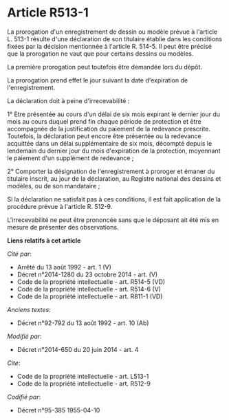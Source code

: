 # Article R513-1

La prorogation d'un enregistrement de dessin ou modèle prévue à l'article L. 513-1 résulte d'une déclaration de son titulaire
établie dans les conditions fixées par la décision mentionnée à l'article R. 514-5. Il peut être précisé que la prorogation
ne vaut que pour certains dessins ou modèles. 

La première prorogation peut toutefois être demandée lors du dépôt. 

La prorogation prend effet le jour suivant la date d'expiration de l'enregistrement. 

La déclaration doit à peine d'irrecevabilité : 

1° Etre présentée au cours d'un délai de six mois expirant le dernier jour du mois au cours duquel prend fin chaque période
de protection et être accompagnée de la justification du paiement de la redevance prescrite. Toutefois, la déclaration peut
encore être présentée ou la redevance acquittée dans un délai supplémentaire de six mois, décompté depuis le lendemain du
dernier jour du mois d'expiration de la protection, moyennant le paiement d'un supplément de redevance ; 

2° Comporter la désignation de l'enregistrement à proroger et émaner du titulaire inscrit, au jour de la déclaration, au
Registre national des dessins et modèles, ou de son mandataire ; 

Si la déclaration ne satisfait pas à ces conditions, il est fait application de la procédure prévue à l'article R. 512-9. 

L'irrecevabilité ne peut être prononcée sans que le déposant ait été mis en mesure de présenter des observations.

**Liens relatifs à cet article**

_Cité par_:

  - Arrêté du 13 août 1992 - art. 1 (V)
  - Décret n°2014-1280 du 23 octobre 2014 - art. (V)
  - Code de la propriété intellectuelle - art. R514-5 (VD)
  - Code de la propriété intellectuelle - art. R514-6 (V)
  - Code de la propriété intellectuelle - art. R811-1 (VD)

_Anciens textes_:

  - Décret n°92-792 du 13 août 1992 - art. 10 (Ab)

_Modifié par_:

  - Décret n°2014-650 du 20 juin 2014 - art. 4

_Cite_:

  - Code de la propriété intellectuelle - art. L513-1
  - Code de la propriété intellectuelle - art. R512-9

_Codifié par_:

  - Décret n°95-385 1955-04-10
